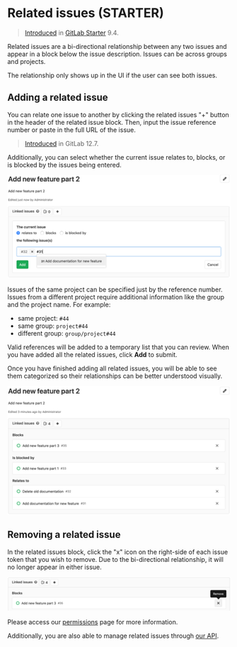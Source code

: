 # Related issues **(STARTER)**

> [Introduced](https://gitlab.com/gitlab-org/gitlab/merge_requests/1797) in [GitLab Starter](https://about.gitlab.com/pricing/) 9.4.

Related issues are a bi-directional relationship between any two issues
and appear in a block below the issue description. Issues can be across groups
and projects.

The relationship only shows up in the UI if the user can see both issues.

## Adding a related issue

You can relate one issue to another by clicking the related issues "+" button
in the header of the related issue block. Then, input the issue reference number
or paste in the full URL of the issue.

> [Introduced](https://gitlab.com/gitlab-org/gitlab/issues/2035) in GitLab 12.7.

Additionally, you can select whether the current issue relates to, blocks, or is blocked by the issues being entered.

![Adding a related issue](img/related_issues_add_v12_7.png)

Issues of the same project can be specified just by the reference number.
Issues from a different project require additional information like the
group and the project name. For example:

- same project: `#44`
- same group: `project#44`
- different group: `group/project#44`

Valid references will be added to a temporary list that you can review.
When you have added all the related issues, click **Add** to submit.

Once you have finished adding all related issues, you will be able to see
them categorized so their relationships can be better understood visually.

![Related issue block](img/related_issue_block_v12_7.png)

## Removing a related issue

In the related issues block, click the "x" icon on the right-side of each issue
token that you wish to remove. Due to the bi-directional relationship, it
will no longer appear in either issue.

![Removing a related issue](img/related_issues_remove_v12_7.png)

Please access our [permissions](../../permissions.md) page for more information.

Additionally, you are also able to manage related issues through [our API](../../../api/issue_links.md).
